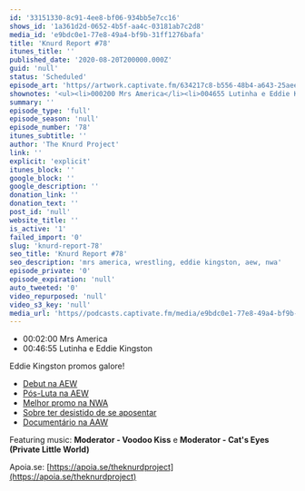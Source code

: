 ```yaml
---
id: '33151330-8c91-4ee8-bf06-934bb5e7cc16'
shows_id: '1a361d2d-0652-4b5f-aa4c-03181ab7c2d8'
media_id: 'e9bdc0e1-77e8-49a4-bf9b-31ff1276bafa'
title: 'Knurd Report #78'
itunes_title: ''
published_date: '2020-08-20T200000.000Z'
guid: 'null'
status: 'Scheduled'
episode_art: 'https//artwork.captivate.fm/634217c8-b556-48b4-a643-25aee61ae743/ywslx0lsaoadyhevnazx-an8.jpg'
shownotes: '<ul><li>000200 Mrs America</li><li>004655 Lutinha e Eddie Kingston&nbsp;</li></ul><p>Eddie Kingston promos galore!</p><ul><li><a href="https//www.youtube.com/watch?v=hc9zLtDRvzk" rel="noopener noreferrer" target="_blank">Debut na AEW</a></li><li><a href="https//www.youtube.com/watch?v=GpDwl9QehgU" rel="noopener noreferrer" target="_blank">Pós-Luta na AEW</a></li><li><a href="https//www.youtube.com/watch?v=o690FN3vfDw" rel="noopener noreferrer" target="_blank">Melhor promo na NWA</a></li><li><a href="https//www.youtube.com/watch?v=vOD66gJhRP4" rel="noopener noreferrer" target="_blank">Sobre ter desistido de se aposentar</a></li><li><a href="https//www.youtube.com/watch?v=FmhTzaLRHLk" rel="noopener noreferrer" target="_blank">Documentário na AAW</a></li></ul><p><br></p><p>Featuring music <strong>Moderator - Voodoo Kiss</strong> e <strong>Moderator - Cats Eyes (Private Little World)</strong></p><p>Apoia.se <a href="https//apoia.se/theknurdproject" rel="noopener noreferrer" target="_blank">https//apoia.se/theknurdproject</a></p>'
summary: ''
episode_type: 'full'
episode_season: 'null'
episode_number: '78'
itunes_subtitle: ''
author: 'The Knurd Project'
link: ''
explicit: 'explicit'
itunes_block: ''
google_block: ''
google_description: ''
donation_link: ''
donation_text: ''
post_id: 'null'
website_title: ''
is_active: '1'
failed_import: '0'
slug: 'knurd-report-78'
seo_title: 'Knurd Report #78'
seo_description: 'mrs america, wrestling, eddie kingston, aew, nwa'
episode_private: '0'
episode_expiration: 'null'
auto_tweeted: '0'
video_repurposed: 'null'
video_s3_key: 'null'
media_url: 'https//podcasts.captivate.fm/media/e9bdc0e1-77e8-49a4-bf9b-31ff1276bafa/knurd78.mp3'
---
```

*   00:02:00 Mrs America
*   00:46:55 Lutinha e Eddie Kingston 

Eddie Kingston promos galore!

*   [Debut na AEW](https://www.youtube.com/watch?v=hc9zLtDRvzk)
*   [Pós-Luta na AEW](https://www.youtube.com/watch?v=GpDwl9QehgU)
*   [Melhor promo na NWA](https://www.youtube.com/watch?v=o690FN3vfDw)
*   [Sobre ter desistido de se aposentar](https://www.youtube.com/watch?v=vOD66gJhRP4)
*   [Documentário na AAW](https://www.youtube.com/watch?v=FmhTzaLRHLk)

  

Featuring music: **Moderator - Voodoo Kiss** e **Moderator - Cat's Eyes (Private Little World)**

Apoia.se: [https://apoia.se/theknurdproject](https://apoia.se/theknurdproject)